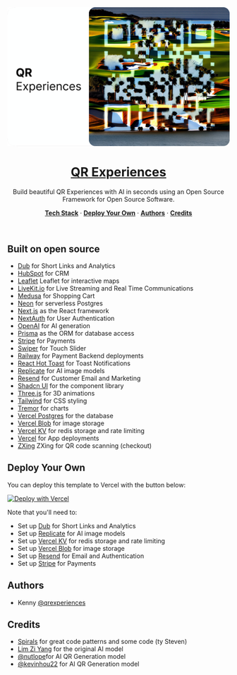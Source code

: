 <a href="https://QRExperiences.com">
  <img alt="QR Experiences – Generate beautiful AI QR Experiences in seconds." src="/public/og-image.png">
  <h1 align="center">QR Experiences</h1>
</a>

<p align="center">
  Build beautiful QR Experiences with AI in seconds using an Open Source Framework for Open Source Software.
</p>


<p align="center">
  <a href="#tech-stack"><strong>Tech Stack</strong></a> ·
  <a href="#deploy-your-own"><strong>Deploy Your Own</strong></a> ·
  <a href="#authors"><strong>Authors</strong></a> ·
  <a href="#credits"><strong>Credits</strong></a>
</p>
<br/>


## Built on open source


- [Dub](https://refer.dub.co/mr-h) for Short Links and Analytics
- [HubSpot](https://hubspot.com) for CRM
- [Leaflet](https://railway.app) Leaflet for interactive maps
- [LiveKit.io](https://livekit.io/) for Live Streaming and Real Time Communications
- [Medusa](https://https://medusajs.com/) for Shopping Cart
- [Neon](https://neon.tech/) for serverless Postgres
- [Next.js](https://nextjs.org/) as the React framework
- [NextAuth](https://next-auth.js.org/) for User Authentication
- [OpenAI](openi.com) for AI generation
- [Prisma](https://prisma.io/) as the ORM for database access
- [Stripe](https://stripe.com/) for Payments 
- [Swiper](https://swiperjs.com/) for Touch Slider
- [Railway](https://railway.app) for Payment Backend deployments
- [React Hot Toast](https://react-hot-toast.com/) for Toast Notifications
- [Replicate](https://replicate.com/) for AI image models
- [Resend](https://resend.com) for Customer Email and Marketing
- [Shadcn UI](https://ui.shadcn.com/) for the component library
- [Three.js](https://threejs.org) for 3D animations
- [Tailwind](https://tailwindcss.com/) for CSS styling
- [Tremor](https://tremor.so/) for charts
- [Vercel Postgres](https://vercel.com/storage/postgres) for the database
- [Vercel Blob](https://vercel.com/storage/blob) for image storage
- [Vercel KV](https://vercel.com/storage/kv) for redis storage and rate limiting
- [Vercel](http://vercel.com/) for App deployments
- [ZXing](https://railway.app) ZXing for QR code scanning (checkout)

## Deploy Your Own

You can deploy this template to Vercel with the button below:

[![Deploy with Vercel](https://vercel.com/button)](https://vercel.com/new/clone?repository-url=https://github.com/Kenstogram/qr)

Note that you'll need to:

- Set up [Dub](https://dub.co) for Short Links and Analytics
- Set up [Replicate](https://replicate.com/) for AI image models
- Set up [Vercel KV](https://vercel.com/docs/storage/vercel-kv/quickstart) for redis storage and rate limiting
- Set up [Vercel Blob](https://vercel.com/docs/storage/vercel-blob/quickstart) for image storage
- Set up [Resend](https://resend.com) for Email and Authentication
- Set up [Stripe](https://stripe.com/) for Payments 

## Authors

- Kenny [@qrexperiences](https://x.com/qrexperiences)

## Credits

- [Spirals](https://spirals.vercel.app/) for great code patterns and some code (ty Steven)
- [Lim Zi Yang](https://github.com/ZYLIM0702) for the original AI model
- [@nutlope](https://twitter.com/nutlope)for AI QR Generation model
- [@kevinhou22](https://twitter.com/kevinhou22) for AI QR Generation model
